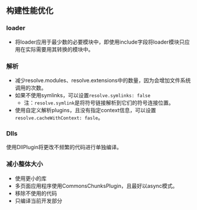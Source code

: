 ## 构建性能优化

### loader

- 将loader应用于最少数的必要模块中，即使用include字段将loader模块只应用在实际需要用其转换的模块中。

### 解析

- 减少resolve.modules、resolve.extensions中的数量，因为会增加文件系统调用的次数。
- 如果不使用symlinks，可以设置`resolve.symlinks: false`
  - 注：`resolve.symlink`是将符号链接解析到它们的符号连接位置。
- 使用自定义解析plugins，且没有指定context信息，可以设置`resolve.cacheWithContext: fasle`。

### Dlls

使用DllPlugin将更改不频繁的代码进行单独编译。

### 减小整体大小

- 使用更小的库
- 多页面应用程序使用CommonsChunksPlugin，且最好以async模式。
- 移除不使用的代码
- 只编译当前开发部分

